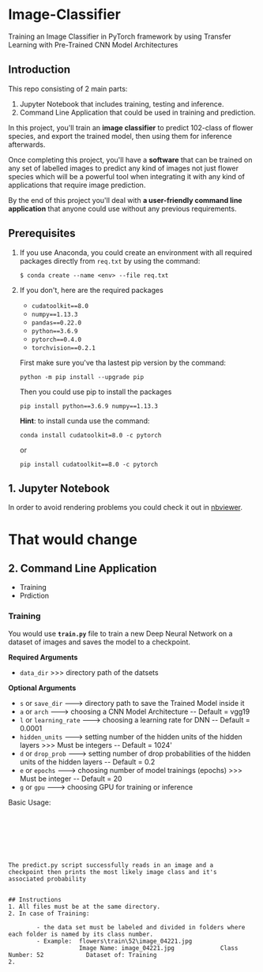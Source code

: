 # Image-Classifier
Training an Image Classifier in PyTorch framework by using Transfer Learning with Pre-Trained CNN Model Architectures

## Introduction
This repo consisting of 2 main parts:
1. Jupyter Notebook that includes training, testing and inference.
2. Command Line Application that could be used in training and prediction.

In this project, you'll train an **image classifier** to predict 102-class of flower species, and export the trained model, then using them for inference afterwards.

Once completing this project, you'll have a **software** that can be trained on any set of labelled images to predict any kind of images not just flower species which will be a powerful tool when integrating it with any kind of applications that require image prediction. 

By the end of this project you'll deal with **a user-friendly command line application** that anyone could use without any previous requirements.

## Prerequisites

1. If you use Anaconda, you could create an environment with all required packages directly from `req.txt` by using the command:
    ```
    $ conda create --name <env> --file req.txt
    ```
2. If you don't, here are the required packages
    * `cudatoolkit==8.0`
    * `numpy==1.13.3`
    * `pandas==0.22.0`
    * `python==3.6.9`
    * `pytorch==0.4.0`
    * `torchvision==0.2.1`
    
     First make sure you've tha lastest pip version by the command:
     ```
     python -m pip install --upgrade pip
     ```
     Then you could use pip to install the packages
     ```
     pip install python==3.6.9 numpy==1.13.3
     ```
    
    **Hint**: to install cunda use the command: 
    ```
    conda install cudatoolkit=8.0 -c pytorch
    ```
    or
    ```
    pip install cudatoolkit==8.0 -c pytorch
    ```

## 1. Jupyter Notebook
In order to avoid rendering problems you could check it out in [nbviewer](https://nbviewer.jupyter.org/github/AhMeDxHaMiDo/Image-Classifier/blob/AhMeDxHaMiDo-patch-1/Image-Classifier-Project.ipynb).

# That would change

## 2. Command Line Application
* Training
* Prdiction

### Training
You would use **`train.py`** file to train a new Deep Neural Network on a dataset of images and saves the model to a checkpoint.

**Required Arguments**
* `data_dir` >>> directory path of the datsets

**Optional Arguments**
* `s` or `save_dir` ---> directory path to save the Trained Model inside it
* `a` or `arch` ---> choosing a CNN Model Architecture -- Default = vgg19
* `l` or `learning_rate` ---> choosing a learning rate for DNN -- Default = 0.0001
* `hidden_units` ---> setting number of the hidden units of the hidden layers >>> Must be integers -- Default = 1024'
* `d` or `drop_prob` ---> setting number of drop probabilities of the hidden units of the hidden layers -- Default = 0.2
* `e` or `epochs` ---> choosing number of model trainings (epochs) >>> Must be integer -- Default = 20
* `g` or `gpu` ---> choosing GPU for training or inference


Basic Usage: 
```







The predict.py script successfully reads in an image and a
checkpoint then prints the most likely image class and it's
associated probability


## Instructions
1. All files must be at the same directory.
2. In case of Training: 
                        
        - the data set must be labeled and divided in folders where each folder is named by its class number.
        - Example:  flowers\train\52\image_04221.jpg
                    Image Name: image_04221.jpg             Class Number: 52            Dataset of: Training
2.
